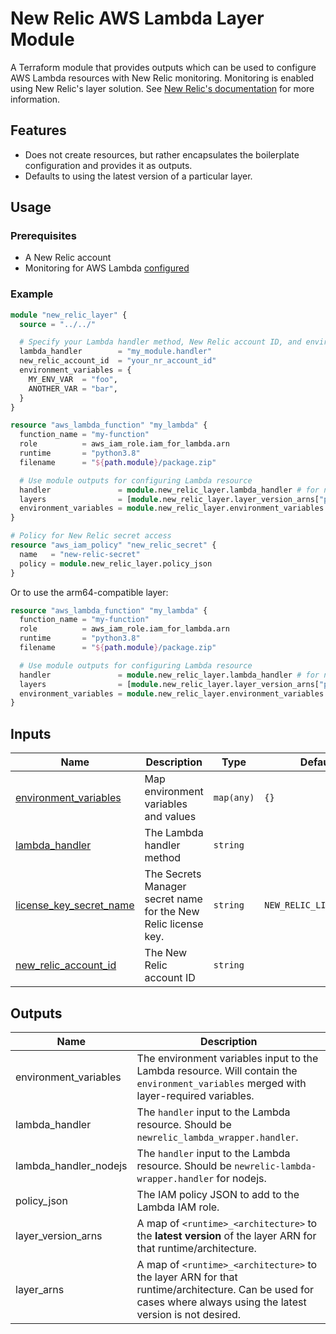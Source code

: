 # New Relic AWS Lambda Layer Module

A Terraform module that provides outputs which can be used to configure AWS Lambda resources with New Relic monitoring. 
Monitoring is enabled using New Relic's layer solution. See [New Relic's documentation](https://docs.newrelic.com/docs/serverless-function-monitoring/aws-lambda-monitoring/get-started/monitoring-aws-lambda-serverless-monitoring/)
for more information.

## Features

* Does not create resources, but rather encapsulates the boilerplate configuration and provides it as outputs.
* Defaults to using the latest version of a particular layer.

## Usage

### Prerequisites

* A New Relic account
* Monitoring for AWS Lambda [configured](https://docs.newrelic.com/docs/serverless-function-monitoring/aws-lambda-monitoring/enable-lambda-monitoring/)

### Example

```terraform
module "new_relic_layer" {
  source = "../../"

  # Specify your Lambda handler method, New Relic account ID, and environment variables for the lambda.
  lambda_handler        = "my_module.handler"
  new_relic_account_id  = "your_nr_account_id"
  environment_variables = {
    MY_ENV_VAR  = "foo",
    ANOTHER_VAR = "bar",
  }
}

resource "aws_lambda_function" "my_lambda" {
  function_name = "my-function"
  role          = aws_iam_role.iam_for_lambda.arn
  runtime       = "python3.8"
  filename      = "${path.module}/package.zip"

  # Use module outputs for configuring Lambda resource
  handler               = module.new_relic_layer.lambda_handler # for node js use module.new_relic_layer.lambda_handler_nodejs
  layers                = [module.new_relic_layer.layer_version_arns["python3.8"]]
  environment_variables = module.new_relic_layer.environment_variables
}

# Policy for New Relic secret access
resource "aws_iam_policy" "new_relic_secret" {
  name   = "new-relic-secret"
  policy = module.new_relic_layer.policy_json
}
```

Or to use the arm64-compatible layer:

```terraform
resource "aws_lambda_function" "my_lambda" {
  function_name = "my-function"
  role          = aws_iam_role.iam_for_lambda.arn
  runtime       = "python3.8"
  filename      = "${path.module}/package.zip"

  # Use module outputs for configuring Lambda resource
  handler               = module.new_relic_layer.lambda_handler # for node js use module.new_relic_layer.lambda_handler_nodejs
  layers                = [module.new_relic_layer.layer_version_arns["python3.8_arm64"]]
  environment_variables = module.new_relic_layer.environment_variables
}
```

## Inputs

| Name | Description | Type | Default | Required |
|------|-------------|------|---------|:--------:|
| <a name="input_environment_variables"></a> [environment_variables](#input_environment_variables) | Map environment variables and values | `map(any)` | `{}` | no |
| <a name="input_lambda_handler"></a> [lambda_handler](#input_lambda_handler) | The Lambda handler method | `string` |  | yes |
| <a name="input_license_key_secret_name"></a> [license_key_secret_name](#input_license_key_secret_name) | The Secrets Manager secret name for the New Relic license key.| `string` | `NEW_RELIC_LICENSE_KEY` | no |
| <a name="input_new_relic_account_id"></a> [new_relic_account_id](#input_new_relic_account_id) | The New Relic account ID | `string` |  | yes |

## Outputs
| Name | Description |
|------|-------------|
| environment_variables | The environment variables input to the Lambda resource. Will contain the `environment_variables` merged with layer-required variables. |
| lambda_handler        | The `handler` input to the Lambda resource. Should be `newrelic_lambda_wrapper.handler`. |
| lambda_handler_nodejs | The `handler` input to the Lambda resource. Should be `newrelic-lambda-wrapper.handler` for nodejs. |
| policy_json           | The IAM policy JSON to add to the Lambda IAM role. |
| layer_version_arns    | A map of `<runtime>_<architecture>` to the **latest version** of the layer ARN for that runtime/architecture. |
| layer_arns            | A map of `<runtime>_<architecture>` to the layer ARN for that runtime/architecture. Can be used for cases where always using the latest version is not desired. |
